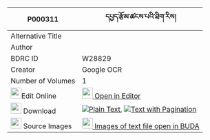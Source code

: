 |P000311|དཔྱད་རྩོམ་ཚངས་པའི་ཐིག་རིས། 
| --- | --- 
|Alternative Title |
|Author | 
|BDRC ID | W28829
|Creator | Google OCR
|Number of Volumes| 1
|<img width="25" src="https://img.icons8.com/color/25/000000/edit-property.png">Edit Online| [<img width="25" src="https://avatars.githubusercontent.com/u/45091458?s=200&v=4"> Open in Editor](http://editor.openpecha.org/P000311)
|<img width="25" src="https://img.icons8.com/fluent/48/000000/download-2.png"/>  Download | [![](https://img.icons8.com/color/20/000000/txt.png)Plain Text](https://github.com/Openpecha/P000311/releases/download/v1/che_tsom_tsangpa_i_tikri_plain_P000311.zip), [![](https://img.icons8.com/color/20/000000/txt.png)Text with Pagination](https://github.com/Openpecha/P000311/releases/download/v1/che_tsom_tsangpa_i_tikri_pages_P000311.zip)
|<img width="25" src="https://img.icons8.com/plasticine/100/000000/pictures-folder.png"/>  Source Images | [<img width="25" src="https://library.bdrc.io/icons/BUDA-small.svg"> Images of text file open in BUDA](https://library.bdrc.io/show/bdr:W28829)